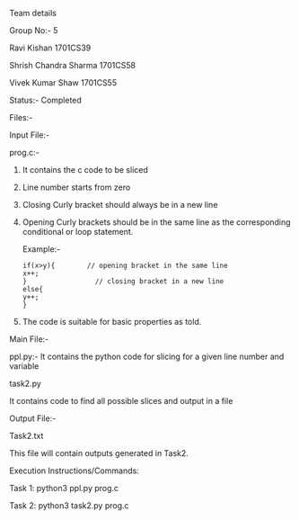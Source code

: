 
Team details

Group No:- 5

Ravi Kishan  1701CS39

Shrish Chandra Sharma 1701CS58

Vivek Kumar Shaw 1701CS55



Status:- Completed


Files:-

Input File:-

prog.c:-

1.	It contains the c code to be sliced

2.	Line number starts from zero

3.	Closing Curly bracket should always be in a new line

4.	Opening Curly brackets should be in the same line as the corresponding conditional or loop statement.

	Example:-

		if(x>y){        // opening bracket in the same line		
		x++;		
		}                 // closing bracket in a new line		
		else{		
		y++;		
		}
		
5.	The code is suitable for basic properties as told.



Main File:-

ppl.py:-
It contains the python code for slicing for a given line number and variable 

task2.py

It contains code to find all possible slices and output in a file

Output File:- 

Task2.txt

This file will contain outputs generated in Task2.


Execution Instructions/Commands:

Task 1:		python3 ppl.py prog.c <line number> <variable>
	
Task 2:		python3 task2.py prog.c


     	
